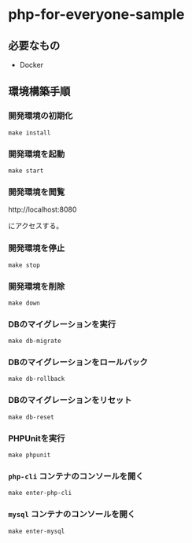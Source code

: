# php-for-everyone-sample

## 必要なもの

* Docker

## 環境構築手順

### 開発環境の初期化

```
make install
```

### 開発環境を起動

```
make start
```

### 開発環境を閲覧

http://localhost:8080

にアクセスする。

### 開発環境を停止

```
make stop
```

### 開発環境を削除

```
make down
```

### DBのマイグレーションを実行

```
make db-migrate
```

### DBのマイグレーションをロールバック

```
make db-rollback
```

### DBのマイグレーションをリセット

```
make db-reset
```

### PHPUnitを実行

```
make phpunit
```

### `php-cli` コンテナのコンソールを開く

```
make enter-php-cli
```

### `mysql` コンテナのコンソールを開く

```
make enter-mysql
```